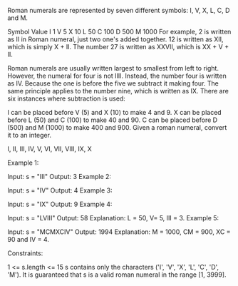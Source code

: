 Roman numerals are represented by seven different symbols: I, V, X, L, C, D and M.

Symbol       Value
I             1
V             5
X             10
L             50
C             100
D             500
M             1000
For example, 2 is written as II in Roman numeral, just two one's added together. 12 is written as XII, which is simply X + II. The number 27 is written as XXVII, which is XX + V + II.

Roman numerals are usually written largest to smallest from left to right. However, the numeral for four is not IIII. Instead, the number four is written as IV. Because the one is before the five we subtract it making four. The same principle applies to the number nine, which is written as IX. There are six instances where subtraction is used:

I can be placed before V (5) and X (10) to make 4 and 9.
X can be placed before L (50) and C (100) to make 40 and 90.
C can be placed before D (500) and M (1000) to make 400 and 900.
Given a roman numeral, convert it to an integer.

I, II, III, IV, V, VI, VII, VIII, IX, X

Example 1:

Input: s = "III"
Output: 3
Example 2:

Input: s = "IV"
Output: 4
Example 3:

Input: s = "IX"
Output: 9
Example 4:

Input: s = "LVIII"
Output: 58
Explanation: L = 50, V= 5, III = 3.
Example 5:

Input: s = "MCMXCIV"
Output: 1994
Explanation: M = 1000, CM = 900, XC = 90 and IV = 4.


Constraints:

1 <= s.length <= 15
s contains only the characters ('I', 'V', 'X', 'L', 'C', 'D', 'M').
It is guaranteed that s is a valid roman numeral in the range [1, 3999].